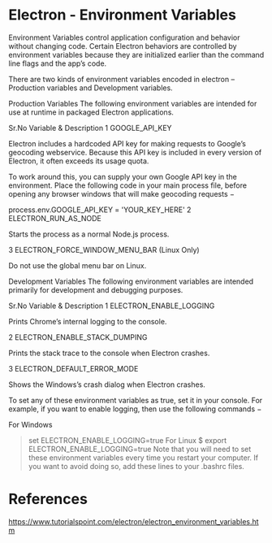 # Electron - Environment Variables

Environment Variables control application configuration and behavior without changing code. Certain Electron behaviors are controlled by environment variables because they are initialized earlier than the command line flags and the app’s code.

There are two kinds of environment variables encoded in electron – Production variables and Development variables.

Production Variables
The following environment variables are intended for use at runtime in packaged Electron applications.

Sr.No	Variable & Description
1
GOOGLE_API_KEY

Electron includes a hardcoded API key for making requests to Google’s geocoding webservice. Because this API key is included in every version of Electron, it often exceeds its usage quota.

To work around this, you can supply your own Google API key in the environment. Place the following code in your main process file, before opening any browser windows that will make geocoding requests −

process.env.GOOGLE_API_KEY = 'YOUR_KEY_HERE'
2
ELECTRON_RUN_AS_NODE

Starts the process as a normal Node.js process.

3
ELECTRON_FORCE_WINDOW_MENU_BAR (Linux Only)

Do not use the global menu bar on Linux.

Development Variables
The following environment variables are intended primarily for development and debugging purposes.

Sr.No	Variable & Description
1
ELECTRON_ENABLE_LOGGING

Prints Chrome’s internal logging to the console.

2
ELECTRON_ENABLE_STACK_DUMPING

Prints the stack trace to the console when Electron crashes.

3
ELECTRON_DEFAULT_ERROR_MODE

Shows the Windows’s crash dialog when Electron crashes.

To set any of these environment variables as true, set it in your console. For example, if you want to enable logging, then use the following commands −

For Windows
> set ELECTRON_ENABLE_LOGGING=true
For Linux
$ export ELECTRON_ENABLE_LOGGING=true
Note that you will need to set these environment variables every time you restart your computer. If you want to avoid doing so, add these lines to your .bashrc files.

# References
https://www.tutorialspoint.com/electron/electron_environment_variables.htm
